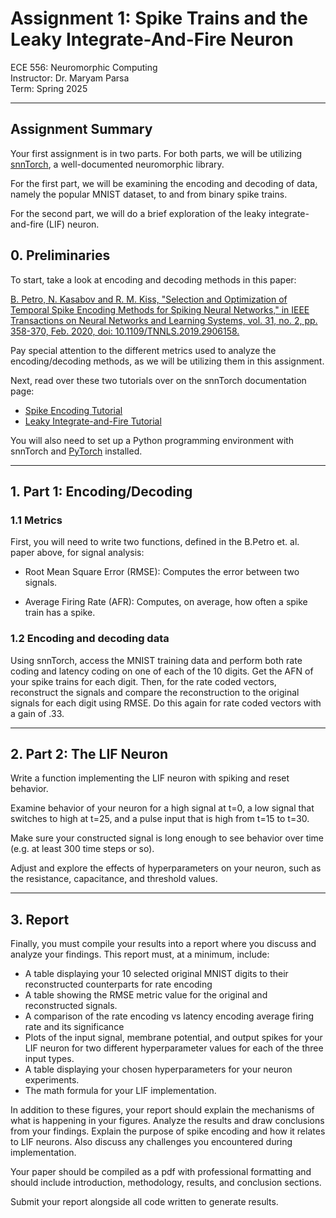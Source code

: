 # Assignment 1: Spike Trains and the Leaky Integrate-And-Fire Neuron
ECE 556: Neuromorphic Computing  
Instructor: Dr. Maryam Parsa  
Term: Spring 2025   

___

## Assignment Summary

Your first assignment is in two parts. For both parts, we will be utilizing [snnTorch](https://snntorch.readthedocs.io/en/latest/), a well-documented neuromorphic library.

For the first part, we will be examining the encoding and decoding of data, namely the popular MNIST dataset, to and from binary spike trains. 

For the second part, we will do a brief exploration of the leaky integrate-and-fire (LIF) neuron. 

## 0. Preliminaries

To start, take a look at encoding and decoding methods in this paper: 

[B. Petro, N. Kasabov and R. M. Kiss, "Selection and Optimization of Temporal Spike Encoding Methods for Spiking Neural Networks," in IEEE Transactions on Neural Networks and Learning Systems, vol. 31, no. 2, pp. 358-370, Feb. 2020, doi: 10.1109/TNNLS.2019.2906158.](https://ieeexplore.ieee.org/document/8689349)

Pay special attention to the different metrics used to analyze the encoding/decoding methods, as we will be utilizing them in this assignment. 

Next, read over these two tutorials over on the snnTorch documentation page:  
- [Spike Encoding Tutorial](https://snntorch.readthedocs.io/en/latest/tutorials/tutorial_1.html)
- [Leaky Integrate-and-Fire Tutorial](https://snntorch.readthedocs.io/en/latest/tutorials/tutorial_2.html)

You will also need to set up a Python programming environment with snnTorch and [PyTorch](https://pytorch.org/) installed. 

---

## 1. Part 1: Encoding/Decoding

### 1.1 Metrics
First, you will need to write two functions, defined in the B.Petro et. al. paper above, for signal analysis: 

- Root Mean Square Error (RMSE): Computes the error between two signals. 

- Average Firing Rate (AFR): Computes, on average, how often a spike train has a spike. 


### 1.2 Encoding and decoding data

Using snnTorch, access the MNIST training data and perform both rate coding and latency coding on one of each of the 10 digits. Get the AFN of your spike trains for each digit. Then, for the rate coded vectors, reconstruct the signals and compare the reconstruction to the original signals for each digit using RMSE. Do this again for rate coded vectors with a gain of .33. 

---

## 2. Part 2: The LIF Neuron

Write a function implementing the LIF neuron with spiking and reset behavior.

Examine behavior of your neuron for a high signal at t=0, a low signal that switches to high at t=25, and a pulse input that is high from t=15 to t=30.

Make sure your constructed signal is long enough to see behavior over time (e.g. at least 300 time steps or so). 

Adjust and explore the effects of hyperparameters on your neuron, such as the resistance, capacitance, and threshold values.  

---

## 3. Report

Finally, you must compile your results into a report where you discuss and analyze your findings. This report must, at a minimum, include: 
- A table displaying your 10 selected original MNIST digits to their reconstructed counterparts for rate encoding 
- A table showing the RMSE metric value for the original and reconstructed signals.
- A comparison of the rate encoding vs latency encoding average firing rate and its significance 
- Plots of the input signal, membrane potential, and output spikes for your LIF neuron for two different hyperparameter values for each of the three input types.
- A table displaying your chosen hyperparameters for your neuron experiments.
- The math formula for your LIF implementation.

In addition to these figures, your report should explain the mechanisms of what is happening in your figures. Analyze the results and draw conclusions from your findings. Explain the purpose of spike encoding and how it relates to LIF neurons. Also discuss any challenges you encountered during implementation.

Your paper should be compiled as a pdf with professional formatting and should include introduction, methodology, results, and conclusion sections.

Submit your report alongside all code written to generate results. 


